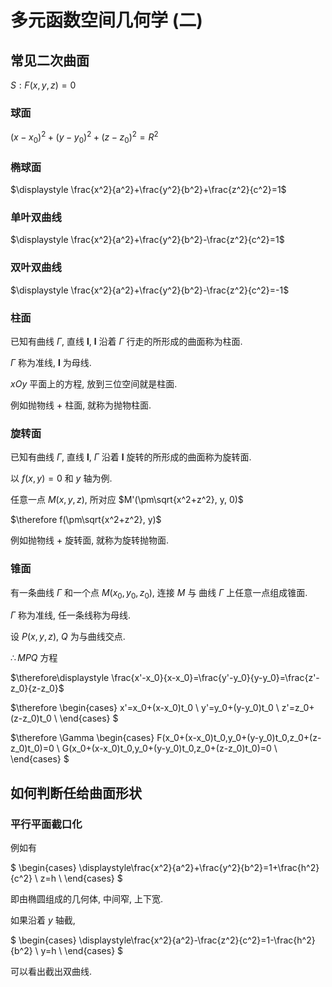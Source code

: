# 多元函数空间几何学 (二)

## 常见二次曲面

$S: F(x,y,z)=0$

### 球面

$(x-x_0)^2+(y-y_0)^2+(z-z_0)^2=R^2$

### 椭球面

$\displaystyle \frac{x^2}{a^2}+\frac{y^2}{b^2}+\frac{z^2}{c^2}=1$

### 单叶双曲线

$\displaystyle \frac{x^2}{a^2}+\frac{y^2}{b^2}-\frac{z^2}{c^2}=1$

### 双叶双曲线

$\displaystyle \frac{x^2}{a^2}+\frac{y^2}{b^2}-\frac{z^2}{c^2}=-1$

### 柱面

已知有曲线 $\Gamma$, 直线 $\boldsymbol{l}$,  $\boldsymbol{l}$ 沿着 $\Gamma$ 行走的所形成的曲面称为柱面.

$\Gamma$ 称为准线, $\boldsymbol{l}$ 为母线.

$xOy$ 平面上的方程, 放到三位空间就是柱面.

例如抛物线 + 柱面, 就称为抛物柱面.

### 旋转面

已知有曲线 $\Gamma$, 直线 $\boldsymbol{l}$,  $\Gamma$ 沿着 $\boldsymbol{l}$ 旋转的所形成的曲面称为旋转面.

以 $f(x,y)=0$ 和 $y$ 轴为例.

任意一点 $M(x,y,z)$, 所对应 $M'(\pm\sqrt{x^2+z^2}, y, 0)$

$\therefore f(\pm\sqrt{x^2+z^2}, y)$

例如抛物线 + 旋转面, 就称为旋转抛物面.

### 锥面

有一条曲线 $\Gamma$ 和一个点 $M(x_0,y_0,z_0)$, 连接 $M$ 与 曲线 $\Gamma$ 上任意一点组成锥面.

$\Gamma$ 称为准线, 任一条线称为母线.

设 $P(x,y,z)$, $Q$ 为与曲线交点.

$\therefore MPQ$ 方程

$\therefore\displaystyle \frac{x'-x_0}{x-x_0}=\frac{y'-y_0}{y-y_0}=\frac{z'-z_0}{z-z_0}$

$\therefore
\begin{cases}
x'=x_0+(x-x_0)t_0 \\
y'=y_0+(y-y_0)t_0 \\
z'=z_0+(z-z_0)t_0 \\
\end{cases}
$

$\therefore
\Gamma
\begin{cases}
F(x_0+(x-x_0)t_0,y_0+(y-y_0)t_0,z_0+(z-z_0)t_0)=0 \\
G(x_0+(x-x_0)t_0,y_0+(y-y_0)t_0,z_0+(z-z_0)t_0)=0 \\
\end{cases}
$



## 如何判断任给曲面形状

### 平行平面截口化

例如有

$
\begin{cases}
\displaystyle\frac{x^2}{a^2}+\frac{y^2}{b^2}=1+\frac{h^2}{c^2} \\
z=h \\
\end{cases}
$

即由椭圆组成的几何体, 中间窄, 上下宽.

如果沿着 $y$ 轴截,

$
\begin{cases}
\displaystyle\frac{x^2}{a^2}-\frac{z^2}{c^2}=1-\frac{h^2}{b^2} \\
y=h \\
\end{cases}
$

可以看出截出双曲线.